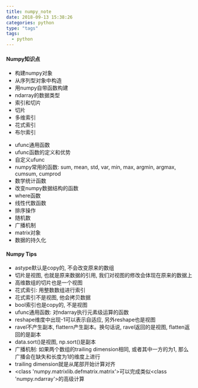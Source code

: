 ```yaml
---
title: numpy_note
date: 2018-09-13 15:38:26
categories: python
type: "tags"
tags:
  - python
---
```


#### Numpy知识点

- 构建numpy对象
- 从序列型对象中构造
- 用numpy自带函数构建
- ndarray的数据类型
- 索引和切片
- 切片
- 多维索引
- 花式索引
- 布尔索引
<!-- more -->
- ufunc通用函数
- ufunc函数的定义和优势
- 自定义ufunc
- numpy常用的函数: sum, mean, std, var, min, max, argmin, argmax, cumsum, cumprod
- 数学统计函数
- 改变numpy数据结构的函数
- where函数
- 线性代数函数
- 排序操作
- 随机数
- 广播机制
- matrix对象
- 数据的持久化

#### Numpy Tips

- astype默认是copy的, 不会改变原来的数组
- 切片是视图, 也就是原来数据的引用, 我们对视图的修改会体现在原来的数据上
- 高维数组的切片也是一个视图
- 花式索引: 用整数数组进行索引
- 花式索引不是视图, 他会拷贝数据
- bool索引也是copy的, 不是视图
- ufunc通用函数: 对ndarray执行元素级运算的函数
- reshape维度中出现-1可以表示自适应, 另外reshape也是视图
- ravel不产生副本, flattern产生副本。换句话说, ravel返回的是视图, flatten返回的是副本
- data.sort()是视图, np.sort()是副本
- 广播机制: 如果两个数组的trailing dimension相同, 或者其中一方的为1, 那么广播会在缺失和长度为1的维度上进行
- trailing dimension就是从尾部开始计算对齐
- <class 'numpy.matrixlib.defmatrix.matrix'>可以完成类似<class 'numpy.ndarray'>的高级计算